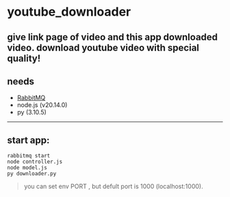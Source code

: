 # youtube_downloader
give link page of video and this app downloaded video.
download youtube video with special quality! 
---

## needs
- [RabbitMQ](https://www.rabbitmq.com)
- node.js (v20.14.0)
- py (3.10.5)

---

## start app:

```
rabbitmq start
node controller.js
node model.js
py downloader.py

```

> you can set env PORT , but defult port is 1000 (localhost:1000).
